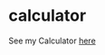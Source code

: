 # calculator
See my Calculator <a href="https://TYLPHE.github.io/calculator/" target="_blank">here</a>
